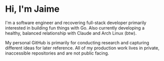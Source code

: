 # Hi, I'm Jaime

I'm a software engineer and recovering full-stack developer primarily interested in building fun things with Go. Also currently developing a healthy, balanced relationship with Claude and Arch Linux (btw).

My personal GitHub is primarily for conducting research and capturing different ideas for later reference. All of my production work lives in private, inaccessible repositories and are not public facing.
